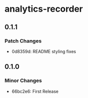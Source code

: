 # analytics-recorder

## 0.1.1

### Patch Changes

- 0d8359d: README styling fixes

## 0.1.0

### Minor Changes

- 66bc2e6: First Release
